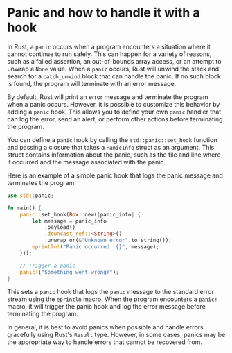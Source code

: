 # Panic and how to handle it with a hook

In Rust, a `panic` occurs when a program encounters a situation where it cannot continue to run safely. This can happen for a variety of reasons, such as a failed assertion, an out-of-bounds array access, or an attempt to unwrap a `None` value. When a `panic` occurs, Rust will unwind the stack and search for a `catch_unwind` block that can handle the panic. If no such block is found, the program will terminate with an error message.

By default, Rust will print an error message and terminate the program when a panic occurs. However, it is possible to customize this behavior by adding a `panic` hook. This allows you to define your own `panic` handler that can log the error, send an alert, or perform other actions before terminating the program.

You can define a `panic` hook by calling the `std::panic::set_hook` function and passing a closure that takes a `PanicInfo` struct as an argument. This struct contains information about the panic, such as the file and line where it occurred and the message associated with the panic.

Here is an example of a simple panic hook that logs the panic message and terminates the program:

```rust
use std::panic;

fn main() {
    panic::set_hook(Box::new(|panic_info| {
        let message = panic_info
            .payload()
            .downcast_ref::<String>()
            .unwrap_or(&"Unknown error".to_string());
        eprintln!("Panic occurred: {}", message);
    }));

    // Trigger a panic
    panic!("Something went wrong!");
}
```

This sets a `panic` hook that logs the `panic` message to the standard error stream using the `eprintln` macro. When the program encounters a `panic!` macro, it will trigger the panic hook and log the error message before terminating the program.

In general, it is best to avoid panics when possible and handle errors gracefully using Rust's `Result` type. However, in some cases, panics may be the appropriate way to handle errors that cannot be recovered from.